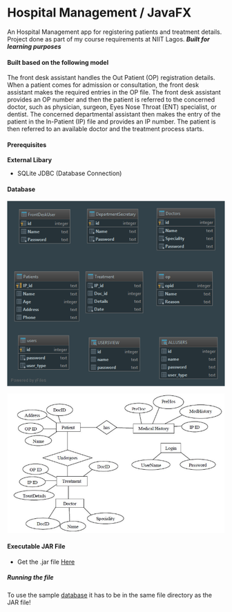 # Hospital Management / JavaFX
An Hospital Management app for registering patients and treatment details.
Project done as part of my course requirements at NIIT Lagos.
_**Built for learning purposes**_

#### Built based on the following model
The front desk assistant handles the Out Patient (OP) registration details. When a patient comes for admission or consultation, the front desk assistant makes the required entries in the OP file. The front desk assistant provides an OP number and then the patient is referred to the concerned doctor, such as physician, surgeon, Eyes Nose Throat (ENT) specialist, or dentist. 
The concerned departmental assistant then makes the entry of the patient in the In-Patient (IP) file and provides an IP number. The patient is then referred to an available doctor and the treatment process starts.

#### Prerequisites
**External Libary**
* SQLite JDBC (Database Connection)

#### Database
![Database](https://github.com/to-dy/test/blob/master/exImg/database.png?raw=true)

![ER Diagram](https://github.com/to-dy/test/blob/master/exImg/hmERDiagram.JPG?raw=true "The ER Diagram")

#### Executable JAR File
 * Get the .jar file [Here](../blob/master/HospitalManagement.jar)

##### Running the file
To use the sample [database](../blob/master/HospitalManagement.db) it has to be in the same file directory as the JAR file! 


